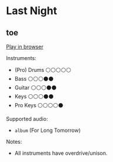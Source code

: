 # Last Night

## toe


[Play in browser](http://pages.cs.wisc.edu/~tolly/customs/toe/last-night)

Instruments:

  * (Pro) Drums ⚪️⚪️⚪️⚪️⚪️
  * Bass ⚪️⚪️⚪️⚫️⚫️
  * Guitar ⚪️⚪️⚪️⚫️⚫️
  * Keys ⚪️⚪️⚪️⚫️⚫️
  * Pro Keys ⚪️⚪️⚪️⚪️⚫️

Supported audio:

  * `album` (For Long Tomorrow)

Notes:

  * All instruments have overdrive/unison.

